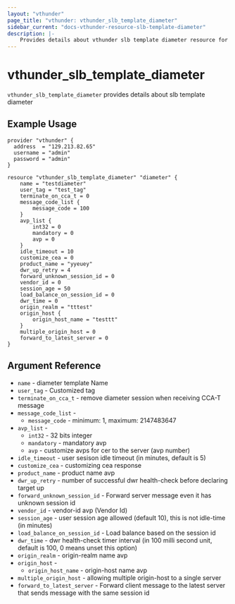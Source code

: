 ```yaml
---
layout: "vthunder"
page_title: "vthunder: vthunder_slb_template_diameter"
sidebar_current: "docs-vthunder-resource-slb-template-diameter"
description: |-
    Provides details about vthunder slb template diameter resource for A10
---
```


# vthunder\_slb\_template\_diameter

`vthunder_slb_template_diameter` provides details about slb template diameter
## Example Usage


```hcl
provider "vthunder" {
  address  = "129.213.82.65"
  username = "admin"
  password = "admin"
}

resource "vthunder_slb_template_diameter" "diameter" {
	name = "testdiameter"
	user_tag = "test_tag"
	terminate_on_cca_t = 0
	message_code_list {
		message_code = 100
	}
	avp_list {
		int32 = 0
		mandatory = 0
		avp = 0
	}
	idle_timeout = 10
	customize_cea = 0
	product_name = "yyeuey"
	dwr_up_retry = 4
	forward_unknown_session_id = 0
	vendor_id = 0
	session_age = 50
	load_balance_on_session_id = 0
	dwr_time = 0
	origin_realm = "tttest"
	origin_host {
		origin_host_name = "testtt"
	}
	multiple_origin_host = 0
	forward_to_latest_server = 0
}
```

## Argument Reference

* `name` - diameter template Name
* `user_tag` - Customized tag
* `terminate_on_cca_t` - remove diameter session when receiving CCA-T message
* `message_code_list` - 
    * `message_code` - minimum: 1, maximum: 2147483647 
* `avp_list` -
    * `int32` -  32 bits integer
    * `mandatory` - mandatory avp
    * `avp` -  customize avps for cer to the server (avp number)
* `idle_timeout` - user sesison idle timeout (in minutes, default is 5) 
* `customize_cea` - customizing cea response
* `product_name` - product name avp
* `dwr_up_retry` - number of successful dwr health-check before declaring target up
* `forward_unknown_session_id` - Forward server message even it has unknown session id
* `vendor_id` - vendor-id avp (Vendor Id) 
* `session_age` - user session age allowed (default 10), this is not idle-time (in minutes)
* `load_balance_on_session_id` - Load balance based on the session id
* `dwr_time` - dwr health-check timer interval (in 100 milli second unit, default is 100, 0 means unset this option) 
* `origin_realm` - origin-realm name avp
* `origin_host` - 
    * `origin_host_name` - origin-host name avp
* `multiple_origin_host` - allowing multiple origin-host to a single server
* `forward_to_latest_server` - Forward client message to the latest server that sends message with the same session id


